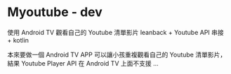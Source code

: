 # Myoutube - dev
使用 Android TV 觀看自己的 Youtube 清單影片
leanback + Youtube API 串接 + kotlin

本來要做一個 Android TV APP 可以讓小孩重複觀看自己的 Youtube 清單影片，結果 Youtube Player API 在 Android TV 上面不支援 ...
